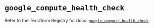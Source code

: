 # `google_compute_health_check`

Refer to the Terraform Registry for docs: [`google_compute_health_check`](https://registry.terraform.io/providers/hashicorp/google/6.12.0/docs/resources/compute_health_check).
